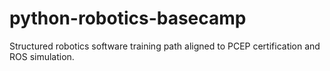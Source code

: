 # python-robotics-basecamp
Structured robotics software training path aligned to PCEP certification and ROS simulation.

